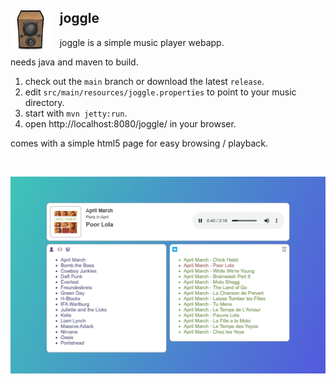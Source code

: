 <img src="src/site/resources/images/audio.png" style="float:left; margin-right: .7em"/> joggle
-----------------------------------------------

joggle is a simple music player webapp.

needs java and maven to build.

1. check out the ``main`` branch or download the latest ``release``.
2. edit ``src/main/resources/joggle.properties`` to point to your music directory.
3. start with ``mvn jetty:run``.
4. open http://localhost:8080/joggle/ in your browser.

comes with a simple html5 page for easy browsing / playback.

&#160;

![joggle](src/site/resources/images/joggle.small.png)

